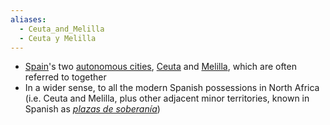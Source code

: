 ```yaml
---
aliases:
  - Ceuta_and_Melilla
  - Ceuta y Melilla
---
```


- [Spain](https://en.wikipedia.org/wiki/Spain "Spain")'s two [autonomous cities](https://en.wikipedia.org/wiki/Autonomous_cities_of_Spain "Autonomous cities of Spain"), [Ceuta](https://en.wikipedia.org/wiki/Ceuta "Ceuta") and [Melilla](https://en.wikipedia.org/wiki/Melilla "Melilla"), which are often referred to together
- In a wider sense, to all the modern Spanish possessions in North Africa (i.e. Ceuta and Melilla, plus other adjacent minor territories, known in Spanish as _[plazas de soberanía](https://en.wikipedia.org/wiki/Plazas_de_soberan%C3%ADa "Plazas de soberanía")_)